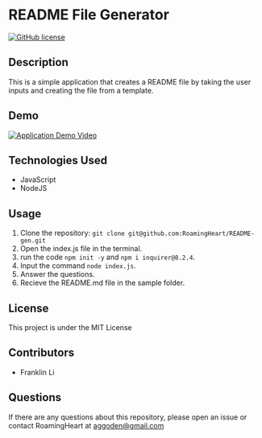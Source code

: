 # README File Generator
[![GitHub license](https://img.shields.io/badge/license-MIT-blue.svg)](https://github.com/RoamingHeart/README-gen)

## Description
This is a simple application that creates a README file by taking the user inputs and creating the file from a template.

## Demo
[![Application Demo Video](https://img.youtube.com/vi/gi9bo3PhgA4/maxresdefault.jpg)](https://youtu.be/gi9bo3PhgA4)


## Technologies Used
 * JavaScript
 * NodeJS

## Usage
1. Clone the repository: `git clone git@github.com:RoamingHeart/README-gen.git`
2. Open the index.js file in the terminal.
3. run the code `npm init -y` and `npm i inquirer@8.2.4`.
4. Input the command `node index.js`.
5. Answer the questions.
6. Recieve the README.md file in the sample folder.

## License
This project is under the MIT License

## Contributors
* Franklin Li

## Questions

If there are any questions about this repository, please open an issue or contact RoamingHeart at [aggoden@gmail.com](aggoden@gmail.com)
